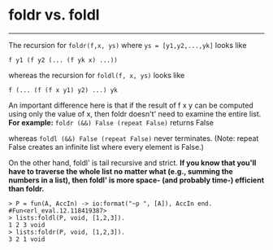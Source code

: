 
# foldr vs. foldl

---

The recursion for `foldr(f,x, ys)` where `ys = [y1,y2,...,yk]` looks like

`f y1 (f y2 (... (f yk x) ...))`

whereas the recursion for `foldl(f, x, ys)` looks like

`f (... (f (f x y1) y2) ...) yk`

An important difference here is that if the result of f x y can be computed using only the value of x, then foldr doesn't' need to examine the entire list.
**For example:**
`foldr (&&) False (repeat False)`
returns False

whereas
`foldl (&&) False (repeat False)`
never terminates. (Note: repeat False creates an infinite list where every element is False.)

On the other hand, foldl' is tail recursive and strict. **If you know that you'll have to traverse the whole list no matter what (e.g., summing the numbers in a list), then foldl' is more space- (and probably time-) efficient than foldr.**

```
> P = fun(A, AccIn) -> io:format("~p ", [A]), AccIn end.
#Fun<erl_eval.12.118419387>
> lists:foldl(P, void, [1,2,3]).
1 2 3 void
> lists:foldr(P, void, [1,2,3]).
3 2 1 void
```
